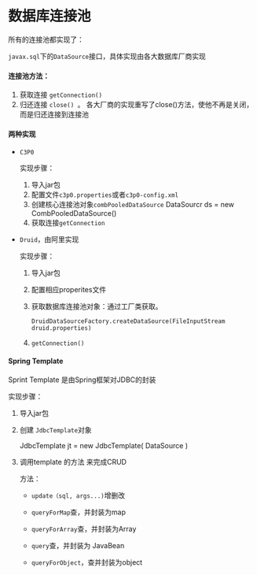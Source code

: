 # 数据库连接池

所有的连接池都实现了：

``javax.sql``下的``DataSource``接口，具体实现由各大数据库厂商实现

#### 连接池方法：

1. 获取连接 ``getConnection()``
2. 归还连接 ``close() ``。   各大厂商的实现重写了close()方法，使他不再是关闭，而是归还连接到连接池



#### 两种实现

- ``C3P0``

    实现步骤：

    1. 导入jar包
    2. 配置文件``c3p0.properties``或者``c3p0-config.xml``
    3. 创建核心连接池对象``combPooledDataSource``    DataSourcr ds = new CombPooledDataSource()
    4. 获取连接``getConnection`` 

- ``Druid``，由阿里实现 

    实现步骤：

    1. 导入jar包

    2. 配置相应properites文件

    3. 获取数据库连接池对象：通过工厂类获取。

        ``DruidDataSourceFactory.createDataSource(FileInputStream druid.properties)``

    4. ``getConnection()``



#### Spring Template

Sprint Template 是由Spring框架对JDBC的封装

实现步骤：

1. 导入jar包

2. 创建 ``JdbcTemplate``对象

    JdbcTemplate jt = new JdbcTemplate( DataSource )

3. 调用template 的方法 来完成CRUD

    方法：

    - ``update（sql, args...)``增删改

    - ``queryForMap``查，并封装为map

    - ``queryForArray``查，并封装为Array

    - ``query``查，并封装为 JavaBean

    - ``queryForObject``，查并封装为object 

        

